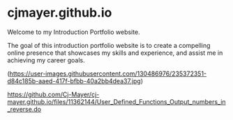 # cjmayer.github.io

Welcome to my Introduction Portfolio website. 

The goal of this introduction portfolio website is to create a compelling online presence that showcases my skills and experience, and assist me in achieving my career goals.


(https://user-images.githubusercontent.com/130486976/235372351-d84c185b-aaed-417f-bfbb-40a2bb4dea37.jpg)

https://github.com/Cj-Mayer/cj-mayer.github.io/files/11362144/User_Defined_Functions_Output_numbers_in_reverse.do
